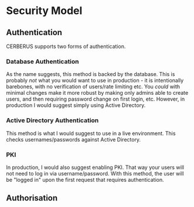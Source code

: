 # Security Model

## Authentication

CERBERUS supports two forms of authentication.

### Database Authentication

As the name suggests, this method is backed by the database. This is probably *not* what you would want to use in production - it is intentionally barebones, with no verification of users/rate limiting etc. You *could* with minimal changes make it more robust by making only admins able to create users, and then requiring password change on first login, etc. However, in production I would suggest simply using Active Directory.

### Active Directory Authentication

This method is what I would suggest to use in a live environment. This checks usernames/passwords against Active Directory.

### PKI

In production, I would also suggest enabling PKI. That way your users will not need to log in via username/password. With this method, the user will be "logged in" upon the first request that requires authentication.

## Authorisation